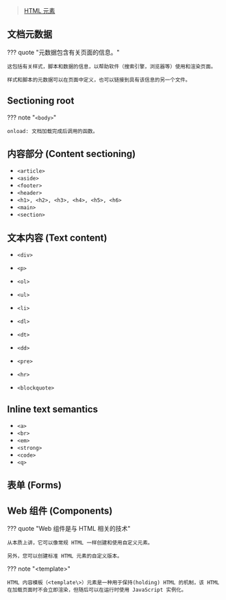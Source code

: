 
> [HTML 元素](https://developer.mozilla.org/en-US/docs/Web/HTML/Element)


## 文档元数据

??? quote "元数据包含有关页面的信息。"

    这包括有关样式，脚本和数据的信息，以帮助软件（搜索引擎，浏览器等）使用和渲染页面。

    样式和脚本的元数据可以在页面中定义，也可以链接到具有该信息的另一个文件。 

## Sectioning root

??? note "`<body>`"

    onload: 文档加载完成后调用的函数。


## 内容部分 (Content sectioning)

* `<article>`
* `<aside>`
* `<footer>`
* `<header>`
* `<h1>, <h2>, <h3>, <h4>, <h5>, <h6>`
* `<main>`
* `<section>`

## 文本内容 (Text content)

* `<div>`
* `<p>`

* `<ol>`
* `<ul>`
* `<li>`
* `<dl>`
* `<dt>`
* `<dd>`
* `<pre>`
* `<hr>`
* `<blockquote>`

## Inline text semantics

* `<a>`
* `<br>`
* `<em>`
* `<strong>`
* `<code>`
* `<q>`

## 表单 (Forms)

## Web 组件 (Components)

??? quote "Web 组件是与 HTML 相关的技术"

    从本质上讲，它可以像常规 HTML 一样创建和使用自定义元素。
    
    另外，您可以创建标准 HTML 元素的自定义版本。

??? note "<template\>"

    HTML 内容模板（<template\>）元素是一种用于保持(holding) HTML 的机制，该 HTML 在加载页面时不会立即渲染，但随后可以在运行时使用 JavaScript 实例化。

